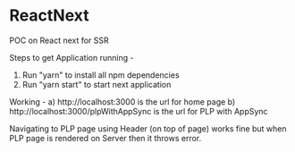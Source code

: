 # ReactNext
POC on React next for SSR


Steps to get Application running -

1) Run "yarn" to install all npm dependencies
2) Run "yarn start" to start next application

Working -
a) http://localhost:3000 is the url for home page
b) http://localhost:3000/plpWithAppSync is the url for PLP with AppSync

Navigating to PLP page using Header (on top of page) works fine but when PLP page is rendered on Server then it throws error.
